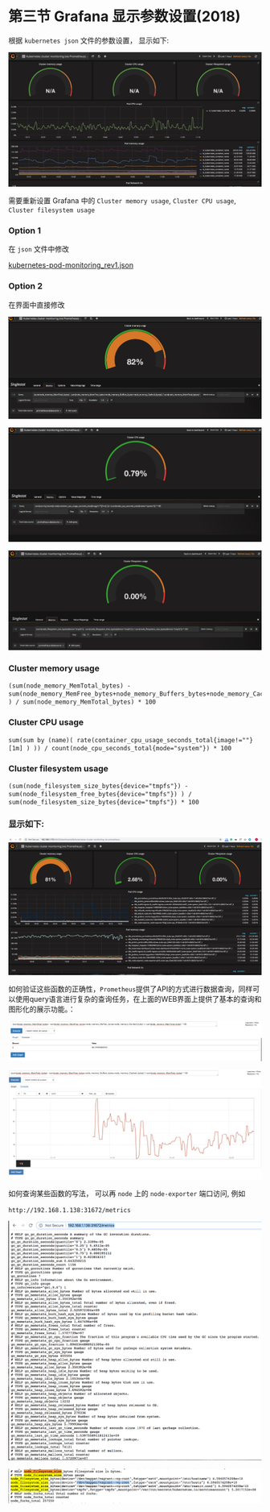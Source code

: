# **第三节 Grafana 显示参数设置(2018)**

根据 `kubernetes json` 文件的参数设置， 显示如下:

![Alt Image Text](../images/1_7.jpg "Body image")

需要重新设置 Grafana 中的 `Cluster memory usage`, `Cluster CPU usage`, `Cluster filesystem usage`


### **Option 1** 

在 `json` 文件中修改

[kubernetes-pod-monitoring_rev1.json](kubernetes-pod-monitoring_rev1.json)


### **Option 2**

在界面中直接修改

![Alt Image Text](../images/3_1.jpg "Body image")

![Alt Image Text](../images/3_2.jpg "Body image")

![Alt Image Text](../images/3_7.jpg "Body image")

### **Cluster memory usage**

```
(sum(node_memory_MemTotal_bytes) - sum(node_memory_MemFree_bytes+node_memory_Buffers_bytes+node_memory_Cached_bytes) ) / sum(node_memory_MemTotal_bytes) * 100
```

### **Cluster CPU usage**

```
sum(sum by (name)( rate(container_cpu_usage_seconds_total{image!=""}[1m] ) )) / count(node_cpu_seconds_total{mode="system"}) * 100
```

### **Cluster filesystem usage**

```
(sum(node_filesystem_size_bytes{device="tmpfs"}) - sum(node_filesystem_free_bytes{device="tmpfs"}) ) / sum(node_filesystem_size_bytes{device="tmpfs"}) * 100
```


### **显示如下:**

![Alt Image Text](../images/3_3.jpg "Body image")


如何验证这些函数的正确性，`Prometheus`提供了API的方式进行数据查询，同样可以使用query语言进行复杂的查询任务，在上面的WEB界面上提供了基本的查询和图形化的展示功能。：

![Alt Image Text](../images/3_4.jpg "Body image")

![Alt Image Text](../images/3_5.jpg "Body image")


如何查询某些函数的写法， 可以再 `node` 上的 `node-exporter` 端口访问, 例如 

`http://192.168.1.138:31672/metrics`

![Alt Image Text](../images/3_6.jpg "Body image")

![Alt Image Text](../images/3_8.jpg "Body image")